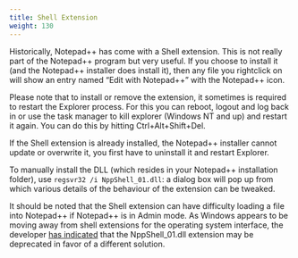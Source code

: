 ```yaml
---
title: Shell Extension
weight: 130
---
```


Historically, Notepad++ has come with a Shell extension. This is not really part of the Notepad++ program but very useful. If you choose to install it (and the Notepad++ installer does install it), then any file you rightclick on will show an entry named “Edit with Notepad++” with the Notepad++ icon.

Please note that to install or remove the extension, it sometimes is required to restart the Explorer process. For this you can reboot, logout and log back in or use the task manager to kill explorer (Windows NT and up) and restart it again. You can do this by hitting Ctrl+Alt+Shift+Del.

If the Shell extension is already installed, the Notepad++ installer cannot update or overwrite it, you first have to uninstall it and restart Explorer.

To manually install the DLL (which resides in your Notepad++ installation folder), use `regsvr32 /i NppShell_01.dll`: a dialog box will pop up from which various details of the behaviour of the extension can be tweaked.

It should be noted that the Shell extension can have difficulty loading a file into Notepad++ if Notepad++ is in Admin mode.  As Windows appears to be moving away from shell extensions for the operating system interface, the developer [has indicated](https://github.com/notepad-plus-plus/notepad-plus-plus/issues/8786#issuecomment-1432115846) that the NppShell_01.dll extension may be deprecated in favor of a different solution.
